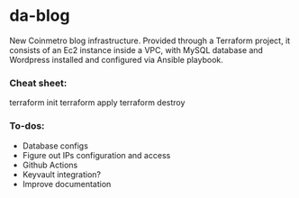 # da-blog

New Coinmetro blog infrastructure. Provided through a Terraform project, it consists of an Ec2 instance inside a VPC, with MySQL database and Wordpress installed and configured via Ansible playbook.

### Cheat sheet:
terraform init
terraform apply
terraform destroy

### To-dos:
* Database configs
* Figure out IPs configuration and access
* Github Actions
* Keyvault integration?
* Improve documentation
